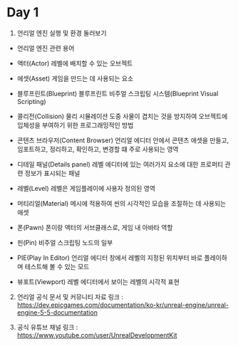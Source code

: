 # Day 1
1. 언리얼 엔진 실행 및 환경 둘러보기
   
- 언리얼 엔진 관련 용어
  
- 액터(Actor)
레벨에 배치할 수 있는 오브젝트

- 에셋(Asset)
게임을 만드는 데 사용되는 요소

- 블루프린트(Blueprint)
블루프린트 비주얼 스크립팅 시스템(Blueprint Visual Scripting)

- 콜리전(Collision)
물리 시뮬레이션 도중 사물이 겹치는 것을 방지하여 오브젝트에 입체성을 부여하기 위한 프로그래밍적인 방법

- 콘텐츠 브라우저(Content Browser)
언리얼 에디터 안에서 콘텐츠 애셋을 만들고, 임포트하고, 정리하고, 확인하고, 변경할 떄 주로 사용되는 영역

- 디테일 패널(Details panel)
레벨 에디터에 있는 여러가지 요소에 대한 프로퍼티 관련 정보가 표시되는 패널

- 레벨(Level)
레벨은 게임플레이에 사용자 정의된 영역

- 머티리얼(Material)
메시에 적용하여 씬의 시각적인 모습을 조절하는 데 사용되는 애셋

- 폰(Pawn)
폰이랑 액터의 서브클래스로, 게임 내 아바타 역할

- 핀(Pin)
비주얼 스크립팅 노드의 일부

- PIE(Play In Editor)
언리얼 에디터 창에서 레벨의 지정된 위치부터 바로 플레이하며 테스트해 볼 수 있는 모드

- 뷰포트(Viewport)
레벨 에디터에서 보이는 레벨의 시각적 표현









   
2. 언리얼 공식 문서 및 커뮤니티 자료 링크 : https://dev.epicgames.com/documentation/ko-kr/unreal-engine/unreal-engine-5-5-documentation

   
3. 공식 유튜브 채널 링크 : https://www.youtube.com/user/UnrealDevelopmentKit
